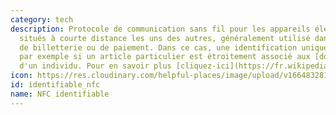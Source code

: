 ```yaml
---
category: tech
description: Protocole de communication sans fil pour les appareils électroniques
  situés à courte distance les uns des autres, généralement utilisé dans les systémes
  de billetterie ou de paiement. Dans ce cas, une identification unique est possible,
  par exemple si un article particulier est étroitement associé aux [données personnelles](https://fr.wikipedia.org/wiki/Données_personnelles)
  d'un individu. Pour en savoir plus [cliquez-ici](https://fr.wikipedia.org/wiki/Near-field_communication)
icon: https://res.cloudinary.com/helpful-places/image/upload/v1664832811/dtpr-icons/tech/yellow/wave_fy4pn8.svg
id: identifiable_nfc
name: NFC identifiable
---
```

